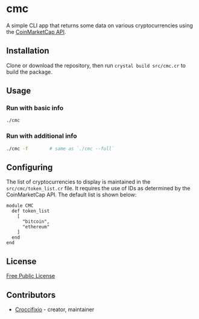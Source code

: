 # cmc

A simple CLI app that returns some data on various cryptocurrencies using the [CoinMarketCap API](https://coinmarketcap.com/api/).

## Installation

Clone or download the repository, then run `crystal build src/cmc.cr` to build the package.

## Usage

### Run with basic info
```bash
./cmc
```

### Run with additional info
```bash
./cmc -f        # same as `./cmc --full`
```

## Configuring

The list of cryptocurrencies to display is maintained in the `src/cmc/token_list.cr` file. It requires the use of IDs as determined by the CoinMarketCap API. The default list is shown below:

```crystal
module CMC
  def token_list
    [
      "bitcoin",
      "ethereum"
    ]
  end
end
```

## License

[Free Public License](https://opensource.org/licenses/FPL-1.0.0)

## Contributors

- [Croccifixio](https://github.com/[Croccifixio]) - creator, maintainer
